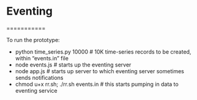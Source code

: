# Eventing
===========

To run the prototype:

* python time_series.py 10000 # 10K time-series records to be created, within “events.in” file
* node events.js # starts up the eventing server
* node app.js # starts up server to which eventing server sometimes sends notifications
* chmod u+x rr.sh; ./rr.sh events.in # this starts pumping in data to eventing service

